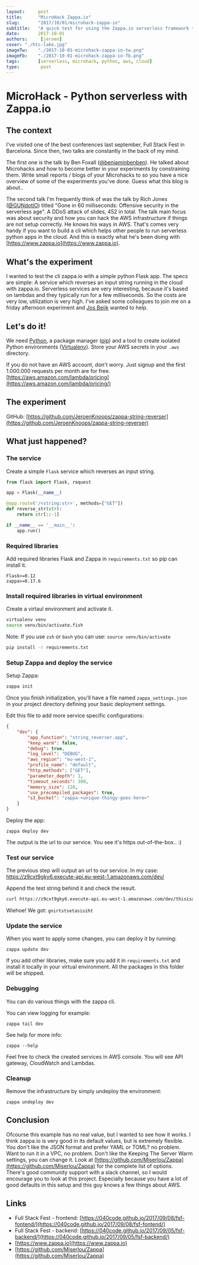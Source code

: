 ```yaml
---
layout:     post
title:      "MicroHack Zappa.io"
slug:       "2017/10/01/microhack-zappa-io"
subtitle:   "A quick test for using the Zappa.io serverless framework to run a python service in the cloud"
date:       2017-10-01
authors:     [jeroen]
cover: "./htc-lake.jpg"
imageTw:    "./2017-10-01-microhack-zappa-io-tw.png"
imageFb:    "./2017-10-01-microhack-zappa-io-fb.png"
tags:       [serverless, microhack, python, aws, cloud]
type:        post
---
```


# MicroHack - Python serverless with Zappa.io

## The context

I've visited one of the best conferences last september, Full Stack Fest in Barcelona. Since then, two talks are constantly in the back of my mind.

The first one is the talk by Ben Foxall ([@benjaminbenben](https://twitter.com/benjaminbenben)). He talked about Microhacks and how to become better in your experiments by constraining them. Write small reports / blogs of your Microhacks to so you have a nice overview of some of the experiments you've done. Guess what this blog is about..

The second talk I'm frequently think of was the talk by Rich Jones ([@GUNdotIO](https://twitter.com/GUNdotIO)) titled "Gone in 60 milliseconds: Offensive security in the serverless age". A DDoS attack of slides, 452 in total. The talk main focus was about security and how you can hack the AWS infrastructure if things are not setup correctly. He knows his ways in AWS. That's comes very handy if you want to build a cli which helps other people to run serverless python apps in the cloud. And this is exactly what he's been doing with [https://www.zappa.io](https://www.zappa.io).

## What's the experiment

I wanted to test the cli zappa.io with a simple python Flask app. The specs are simple: A service which reverses an input string running in the cloud with zappa.io. Serverless services are very interesting, because it's based on lambdas and they typically run for a few milliseconds. So the costs are very low, utilization is very high.
I've asked some colleagues to join me on a friday afternoon experiment and [Jos Beijk](https://github.com/13B-MSP) wanted to help.

## Let's do it!

We need [Python](https://www.python.org/), a package manager ([pip](https://pip.pypa.io)) and a tool to create isolated Python environments ([Virtualenv](https://virtualenv.pypa.io)).
Store your AWS secrets in your `.aws` directory.

If you do not have an AWS account, don't worry. Just signup and the first 1.000.000 requests per month are for free. [https://aws.amazon.com/lambda/pricing](https://aws.amazon.com/lambda/pricing/)

## The experiment

<script type="text/javascript" src="https://asciinema.org/a/139025.js" id="asciicast-139025" async data-speed="2" ></script>

GitHub: [https://github.com/JeroenKnoops/zappa-string-reverser](https://github.com/JeroenKnoops/zappa-string-reverser)

## What just happened?

### The service
Create a simple `Flask` service which reverses an input string.

``` python
from flask import Flask, request

app = Flask(__name__)

@app.route('/<string:str>', methods=["GET"])
def reverse_str(str):
    return str[::-1]

if __name__ == '__main__':
    app.run()
```
### Required libraries
Add required libraries Flask and Zappa in `requirements.txt` so pip can install it.

```
Flask>=0.12
zappa>=0.17.6
```

### Install required libraries in virtual environment
Create a virtaul environment and activate it.

``` bash
virtualenv venv
source venv/bin/activate.fish
```
Note: If you use `zsh` or `bash` you can use: `source venv/bin/activate`

``` bash
pip install -r requirements.txt
```

### Setup Zappa and deploy the service
Setup Zappa:

``` bash
zappa init
```

Once you finish initialization, you'll have a file named `zappa_settings.json` in your project directory defining your basic deployment settings.

Edit this file to add more service specific configurations:
``` json
{
    "dev": {
        "app_function": "string_reverser.app",
        "keep_warm": false,
        "debug": true,
        "log_level": "DEBUG",
        "aws_region": "eu-west-1",
        "profile_name": "default",
        "http_methods": ["GET"],
        "parameter_depth": 1,
        "timeout_seconds": 300,
        "memory_size": 128,
        "use_precompiled_packages": true,
        "s3_bucket": "zappa-<unique-thingy-goes-here>"
    }
}
```

Deploy the app:
```
zappa deploy dev
```

The output is the url to our service. You see it's https out-of-the-box.. :)

### Test our service
The previous step will output an url to our service. In my case: https://z9cxt9gky6.execute-api.eu-west-1.amazonaws.com/dev/

Append the test string behind it and check the result.
``` bash
curl https://z9cxt9gky6.execute-api.eu-west-1.amazonaws.com/dev/thisisateststring
```

Wiehoe! We got: `gnirtstsetasisiht`

### Update the service
When you want to apply some changes, you can deploy it by running:

```
zappa update dev
```

If you add other libraries, make sure you add it in `requirements.txt` and install it locally in your virtual environment. All the packages in this folder will be shipped.

### Debugging
You can do various things with the zappa cli.

You can view logging for example:
```
zappa tail dev
```

See help for more info:
```
zappa --help
```

Feel free to check the created services in AWS console. You will see API gateway, CloudWatch and Lambdas.

### Cleanup
Remove the infrastructure by simply undeploy the environment:
```
zappa undeploy dev
```

## Conclusion
Ofcourse this example has no real value, but I wanted to see how it works.
I think zappa.io is very good in its default values, but is extremely flexible.
You don't like the JSON format and prefer YAML or TOML? no problem. Want to run it in a VPC, no problem. Don't like the Keeping The Server Warm settings, you can change it.
Look at [https://github.com/Miserlou/Zappa](https://github.com/Miserlou/Zappa) for the complete list of options. There's good community support with a slack channel, so I would encourage you to look at this project. Especially because you have a lot of good defaults in this setup and this guy knows a few things about AWS.

## Links

- Full Stack Fest - frontend: [https://040code.github.io/2017/09/08/fsf-fontend/](https://040code.github.io/2017/09/08/fsf-fontend/)
- Full Stack Fest - backend: [https://040code.github.io/2017/09/05/fsf-backend/](https://040code.github.io/2017/09/05/fsf-backend/)
- [https://www.zappa.io](https://www.zappa.io)
- [https://github.com/Miserlou/Zappa](https://github.com/Miserlou/Zappa)
